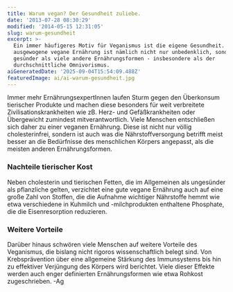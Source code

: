 ```yaml
---
title: Warum vegan? Der Gesundheit zuliebe.
date: '2013-07-28 08:30:29'
modified: '2014-05-15 12:31:05'
slug: warum-gesundheit
excerpt: >-
  Ein immer häufigeres Motiv für Veganismus ist die eigene Gesundheit. Eine
  ausgewogene vegane Ernährung ist nämlich nicht nur unbedenklich, sondern auch
  gesünder als viele andere Ernährungsformen - insbesondere als der
  durchschnittliche Omnivorismus.
aiGeneratedDate: '2025-09-04T15:54:09.488Z'
featuredImage: ai/ai-warum-gesundheit.jpg
---
```


Immer mehr ErnährungsexpertInnen laufen Sturm gegen den Überkonsum tierischer Produkte und machen diese besonders für weit verbreitete Zivilisationskrankheiten wie zB. Herz- und Gefäßkrankheiten oder Übergewicht zumindest mitverantwortlich. Viele Menschen entschließen sich daher zu einer veganen Ernährung. Diese ist nicht nur völlig cholesterinfrei, sondern ist auch was die Nährstoffversorgung betrifft meist besser an die Bedürfnisse des menschlichen Körpers angepasst, als die meisten anderen Ernährungsformen.

### Nachteile tierischer Kost

Neben cholesterin und tierischen Fetten, die im Allgemeinen als ungesünder als pflanzliche gelten, verzichtet eine gute vegane Ernährung auch auf eine große Zahl von Stoffen, die die Aufnahme wichtiger Nährstoffe hemmt wie etwa verschiedene in Kuhmilch und -milchprodukten enthaltene Phosphate, die die Eisenresorption reduzieren.

### Weitere Vorteile

Darüber hinaus schwören viele Menschen auf weitere Vorteile des Veganismus, die bislang nicht rigoros wissenschaftlich belegt sind. Von Krebsprävention über eine allgemeine Stärkung des Immunsystems bis hin zu effektiver Verjüngung des Körpers wird berichtet. Viele dieser Effekte werden auch enger definierten Ernährungsformen wie etwa Rohkost zugeschrieben. -Ag
